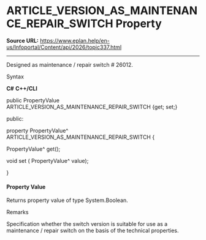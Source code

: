 # ARTICLE_VERSION_AS_MAINTENANCE_REPAIR_SWITCH Property

**Source URL:** https://www.eplan.help/en-us/Infoportal/Content/api/2026/topic337.html

---

Designed as maintenance / repair switch # 26012.

Syntax

**C#**
**C++/CLI**


public PropertyValue ARTICLE_VERSION_AS_MAINTENANCE_REPAIR_SWITCH {get; set;}

public:

property PropertyValue^ ARTICLE_VERSION_AS_MAINTENANCE_REPAIR_SWITCH {

   PropertyValue^ get();

   void set (    PropertyValue^ value);

}


#### Property Value

Returns property value of type System.Boolean.

Remarks

Specification whether the switch version is suitable for use as a maintenance / repair switch on the basis of the technical properties.
